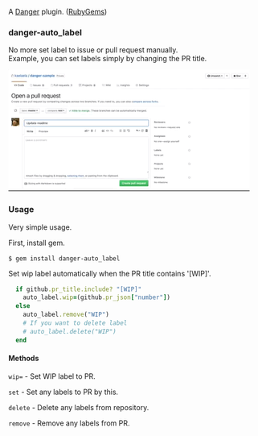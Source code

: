 A [Danger](http://danger.systems/ruby/) plugin. ([RubyGems](https://rubygems.org/gems/danger-auto_label))

### danger-auto_label

No more set label to issue or pull request manually.  
Example, you can set labels simply by changing the PR title.

![sample](gif/sample.gif)

### Usage

Very simple usage.  

First, install gem.

```
$ gem install danger-auto_label
```

Set wip label automatically when the PR title contains '[WIP]'.

```sample.rb
  if github.pr_title.include? "[WIP]"
    auto_label.wip=(github.pr_json["number"])
  else
    auto_label.remove("WIP")
    # If you want to delete label
    # auto_label.delete("WIP")
  end
```

#### Methods

`wip=` - Set WIP label to PR.

`set` - Set any labels to PR by this.

`delete` - Delete any labels from repository.

`remove` - Remove any labels from PR.
